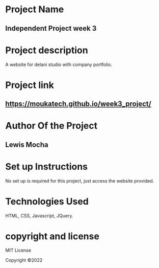 
# Project Name
Independent Project week 3
---
# Project description
A website for delani studio with company portfolio.

# Project link
https://moukatech.github.io/week3_project/
---
# Author Of the Project
Lewis Mocha
---
# Set up Instructions
No set up is required for this project, just access the website provided.

# Technologies Used
HTML,
CSS,
Javascript,
JQuery.

# copyright and license
MIT License

Copyright ©2022 
